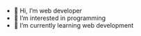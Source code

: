 - 👋 Hi, I’m web developer
- 👀 I’m interested in programming
- 🌱 I’m currently learning web development
